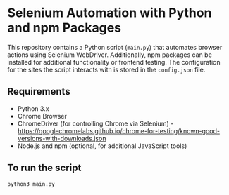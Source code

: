 # Selenium Automation with Python and npm Packages

This repository contains a Python script (`main.py`) that automates browser actions using Selenium WebDriver. Additionally, npm packages can be installed for additional functionality or frontend testing. The configuration for the sites the script interacts with is stored in the `config.json` file.

## Requirements

- Python 3.x
- Chrome Browser
- ChromeDriver (for controlling Chrome via Selenium) - https://googlechromelabs.github.io/chrome-for-testing/known-good-versions-with-downloads.json 
- Node.js and npm (optional, for additional JavaScript tools)

## To run the script


```bash
python3 main.py 
